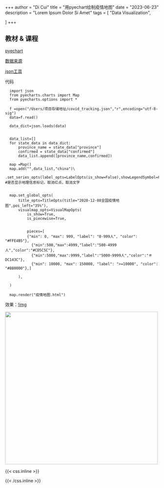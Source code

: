 +++
author = "Di Cui"
title = "用pyechart绘制疫情地图"
date = "2023-06-23"
description = "Lorem Ipsum Dolor Si Amet"
tags = [
    "Data Visualization",

]
+++

## 教材 & 课程

[pyechart](https://05x-docs.pyecharts.org/#/zh-cn/)

[数据来源](https://github.com/canghailan/Wuhan-2019-nCoV/blob/master/Data/2020-12-08.json)

[json工具](https://www.bejson.com/)



代码

````
  import json
  from pyecharts.charts import Map
  from pyecharts.options import *

  f =open("/Users/项目存储地址/covid_tracking.json","r",encoding="utf-8-sig")
  data=f.read()

  data_dict=json.loads(data)


  data_list=[]
  for state_data in data_dict:
      province_name = state_data["province"]
      confirmed = state_data["confirmed"]
      data_list.append([province_name,confirmed])

  map =Map()
  map.add("",data_list,"china")\
      .set_series_opts(label_opts=LabelOpts(is_show=False),showLegendSymbol=False) #是否显示地理信息标记，取消红点，取消文字


  map.set_global_opts(
      title_opts=TitleOpts(title="2020-12-08全国疫情地图",pos_left="35%"),
      visualmap_opts=VisualMapOpts(
          is_show=True,
          is_piecewise=True,


          pieces=[
          {"min": 0, "max": 999, "label": "0-999人", "color": "#FFE4B5"},
            {"min":500,"max":4999,"label":"500-4999人","color":"#CD5C5C"},
            {"min":5000,"max":9999,"label":"5000-9999人","color":"＃DC143C"},
            {"min": 10000, "max": 150000, "label": ">=10000", "color": "#8B0000"},]

      ),

  )

  map.render("疫情地图.html")

````


效果：[!img](content/images/2020-12-08疫情地图.jpg)

<img src="https://github.com/cuidi1996/cuidi1996.github.io/blob/d54f187b018b18d35e15321a12817e032ecc9490/content/images/2020-12-08%E7%96%AB%E6%83%85%E5%9C%B0%E5%9B%BE.jpeg" style="width:500px" />





{{< css.inline >}}

<style>
.canon { background: white; width: 100%; height: auto; }
</style>

{{< /css.inline >}}



